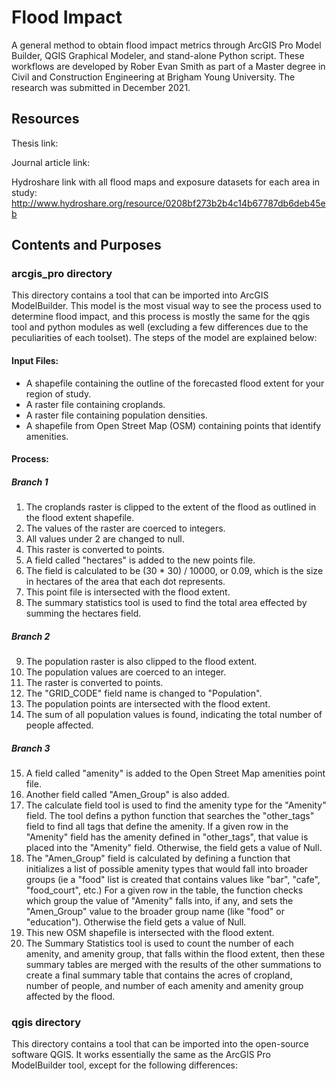 # Flood Impact

A general method to obtain flood impact metrics through ArcGIS Pro Model Builder, QGIS Graphical Modeler, and stand-alone Python script. These workflows are developed by Rober Evan Smith as part of a Master degree in Civil and Construction Engineering at Brigham Young University. The research was submitted in December 2021. 

## Resources

Thesis link:

Journal article link: 

Hydroshare link with all flood maps and exposure datasets for each area in study: http://www.hydroshare.org/resource/0208bf273b2b4c14b67787db6deb45eb

## Contents and Purposes
### arcgis_pro directory
This directory contains a tool that can be imported into ArcGIS ModelBuilder. This model is the most visual way to see the process used to determine flood impact, and this process is mostly the same for the qgis tool and python modules as well (excluding a few differences due to the peculiarities of each toolset). The steps of the model are explained below:
#### Input Files:
- A shapefile containing the outline of the forecasted flood extent for your region of study.
- A raster file containing croplands.
- A raster file containing population densities.
- A shapefile from Open Street Map (OSM) containing points that identify amenities.

#### Process:
##### Branch 1
1. The croplands raster is clipped to the extent of the flood as outlined in the flood extent shapefile.
2. The values of the raster are coerced to integers.
3. All values under 2 are changed to null.
4. This raster is converted to points.
5. A field called "hectares" is added to the new points file.
6. The field is calculated to be (30 * 30) / 10000, or 0.09, which is the size in hectares of the area that each dot represents.
7. This point file is intersected with the flood extent.
8. The summary statistics tool is used to find the total area effected by summing the hectares field.
##### Branch 2
9. The population raster is also clipped to the flood extent.
10. The population values are coerced to an integer.
11. The raster is converted to points.
12. The "GRID_CODE" field name is changed to "Population".
13. The population points are intersected with the flood extent.
14. The sum of all population values is found, indicating the total number of people affected.
##### Branch 3
15. A field called "amenity" is added to the Open Street Map amenities point file.
16. Another field called "Amen_Group" is also added.
17. The calculate field tool is used to find the amenity type for the "Amenity" field. The tool defins a python function that searches the "other_tags" field to find all tags that define the amenity. If a given row in the "Amenity" field has the amenity defined in "other_tags", that value is placed into the "Amenity" field. Otherwise, the field gets a value of Null.
18. The "Amen_Group" field is calculated by defining a function that initializes a list of possible amenity types that would fall into broader groups (ie a "food" list is created that contains values like "bar", "cafe", "food_court", etc.) For a given row in the table, the function checks which group the value of "Amenity" falls into, if any, and sets the "Amen_Group" value to the broader group name (like "food" or "education"). Otherwise the field gets a value of Null.
19. This new OSM shapefile is intersected with the flood extent.
20. The Summary Statistics tool is used to count the number of each amenity, and amenity group, that falls within the flood extent, then these summary tables are merged with the results of the other summations to create a final summary table that contains the acres of cropland, number of people, and number of each amenity and amenity group affected by the flood.

### qgis directory
This directory contains a tool that can be imported into the open-source software QGIS. It works essentially the same as the ArcGIS Pro ModelBuilder tool, except for the following differences:
